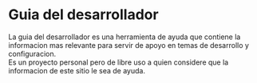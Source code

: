 <h1>Guia del desarrollador</h1>
La guia del desarrollador es una herramienta de ayuda que contiene la informacion mas relevante para servir de apoyo en temas de desarrollo y configuracion.
<br />
Es un proyecto personal pero de libre uso a quien considere que la informacion de este sitio le sea de ayuda.
